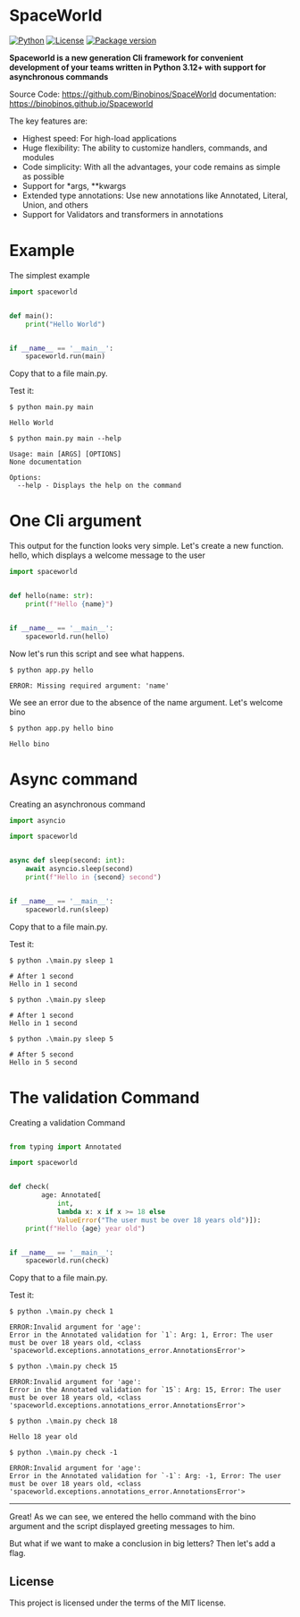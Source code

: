 # SpaceWorld
[![Python](https://img.shields.io/badge/Python-3.12+-blue.svg)](https://www.python.org/)
[![License](https://img.shields.io/badge/License-MIT-yellow.svg)](https://opensource.org/licenses/MIT)
<a href="https://pypi.org/project/typer" target="_blank">
    <img src="https://img.shields.io/pypi/v/spaceworld?color=%2334D058&label=pypi%20package" alt="Package version">
</a>

**Spaceworld is a new generation Cli framework for convenient development of your
teams written in Python 3.12+ with support for asynchronous commands**

Source Code: https://github.com/Binobinos/SpaceWorld
documentation: https://binobinos.github.io/Spaceworld

The key features are:

- Highest speed: For high-load applications
- Huge flexibility: The ability to customize handlers, commands, and modules
- Code simplicity: With all the advantages, your code remains as simple as possible
- Support for *args, **kwargs
- Extended type annotations: Use new annotations like Annotated, Literal, Union, and others
- Support for Validators and transformers in annotations

# Example

The simplest example

```python
import spaceworld


def main():
    print("Hello World")


if __name__ == '__main__':
    spaceworld.run(main)
```

Copy that to a file main.py.

Test it:

```
$ python main.py main

Hello World

$ python main.py main --help

Usage: main [ARGS] [OPTIONS]  
None documentation

Options:
  --help - Displays the help on the command

```

# One Cli argument

This output for the function looks very simple.
Let's create a new function. hello, which displays a welcome message to the user

```python
import spaceworld


def hello(name: str):
    print(f"Hello {name}")


if __name__ == '__main__':
    spaceworld.run(hello)
```

Now let's run this script and see what happens.

```shell
$ python app.py hello

ERROR: Missing required argument: 'name'
```

We see an error due to the absence of the name argument. Let's welcome bino

```shell
$ python app.py hello bino

Hello bino
```
# Async command

Creating an asynchronous command

```python
import asyncio

import spaceworld


async def sleep(second: int):
    await asyncio.sleep(second)
    print(f"Hello in {second} second")


if __name__ == '__main__':
    spaceworld.run(sleep)

```

Copy that to a file main.py.

Test it:
```shell
$ python .\main.py sleep 1

# After 1 second
Hello in 1 second

$ python .\main.py sleep

# After 1 second
Hello in 1 second

$ python .\main.py sleep 5

# After 5 second
Hello in 5 second
```

# The validation Command

Creating a validation Command

```python

from typing import Annotated

import spaceworld


def check(
        age: Annotated[
            int,
            lambda x: x if x >= 18 else
            ValueError("The user must be over 18 years old")]):
    print(f"Hello {age} year old")


if __name__ == '__main__':
    spaceworld.run(check)

```

Copy that to a file main.py.

Test it:
```shell
$ python .\main.py check 1

ERROR:Invalid argument for 'age':
Error in the Annotated validation for `1`: Arg: 1, Error: The user must be over 18 years old, <class 'spaceworld.exceptions.annotations_error.AnnotationsError'>      

$ python .\main.py check 15

ERROR:Invalid argument for 'age': 
Error in the Annotated validation for `15`: Arg: 15, Error: The user must be over 18 years old, <class 'spaceworld.exceptions.annotations_error.AnnotationsError'>

$ python .\main.py check 18

Hello 18 year old

$ python .\main.py check -1

ERROR:Invalid argument for 'age': 
Error in the Annotated validation for `-1`: Arg: -1, Error: The user must be over 18 years old, <class 'spaceworld.exceptions.annotations_error.AnnotationsError'>
```

---

Great!
As we can see, we entered the hello command with the bino argument and the script displayed greeting messages to him.

But what if we want to make a conclusion in big letters? Then let's add a flag.

## License

This project is licensed under the terms of the MIT license.

